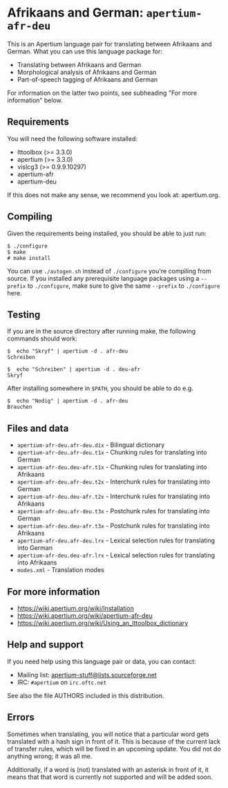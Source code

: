 Afrikaans and German: `apertium-afr-deu`
===============================================================================

This is an Apertium language pair for translating between Afrikaans and
German. What you can use this language package for:

* Translating between Afrikaans and German
* Morphological analysis of Afrikaans and German
* Part-of-speech tagging of Afrikaans and German

For information on the latter two points, see subheading "For more
information" below.

Requirements
-------------------------------------------------------------------------------

You will need the following software installed:

* lttoolbox (>= 3.3.0)
* apertium (>= 3.3.0)
* vislcg3 (>= 0.9.9.10297)
* apertium-afr
* apertium-deu

If this does not make any sense, we recommend you look at: apertium.org.

Compiling
-------------------------------------------------------------------------------

Given the requirements being installed, you should be able to just run:

    $ ./configure
    $ make
    # make install

You can use `./autogen.sh` instead of `./configure` you're compiling from
source. If you installed any prerequisite language packages using a `--prefix`
to `./configure`, make sure to give the same `--prefix` to `./configure` here.

Testing
-------------------------------------------------------------------------------

If you are in the source directory after running make, the following
commands should work:

    $  echo "Skryf" | apertium -d . afr-deu
    Schreiben

    $  echo "Schreiben" | apertium -d . deu-afr
    Skryf

After installing somewhere in `$PATH`, you should be able to do e.g.

    $  echo "Nodig" | apertium -d . afr-deu
    Brauchen

Files and data
-------------------------------------------------------------------------------

* `apertium-afr-deu.afr-deu.dix`  - Bilingual dictionary
* `apertium-afr-deu.afr-deu.t1x`  - Chunking rules for translating into German
* `apertium-afr-deu.deu-afr.t1x`  - Chunking rules for translating into Afrikaans
* `apertium-afr-deu.afr-deu.t2x`  - Interchunk rules for translating into German
* `apertium-afr-deu.deu-afr.t2x`  - Interchunk rules for translating into Afrikaans
* `apertium-afr-deu.afr-deu.t3x`  - Postchunk rules for translating into German
* `apertium-afr-deu.deu-afr.t3x`  - Postchunk rules for translating into Afrikaans
* `apertium-afr-deu.afr-deu.lrx`  - Lexical selection rules for translating into German
* `apertium-afr-deu.deu-afr.lrx`  - Lexical selection rules for translating into Afrikaans
* `modes.xml`                     - Translation modes

For more information
-------------------------------------------------------------------------------

* https://wiki.apertium.org/wiki/Installation
* https://wiki.apertium.org/wiki/apertium-afr-deu
* https://wiki.apertium.org/wiki/Using_an_lttoolbox_dictionary

Help and support
-------------------------------------------------------------------------------

If you need help using this language pair or data, you can contact:

* Mailing list: apertium-stuff@lists.sourceforge.net
* IRC: `#apertium` on `irc.oftc.net`

See also the file AUTHORS included in this distribution.

Errors
-------------------------------------------------------------------------------

Sometimes when translating, you will notice that a particular word gets translated
with a hash sign in front of it.
This is because of the current lack of transfer rules, which will be fixed in 
an upcoming update.
You did not do anything wrong; it was all me.

Additionally, if a word is (not) translated with an asterisk in front of it,
it means that that word is currently not supported and will be added soon.


